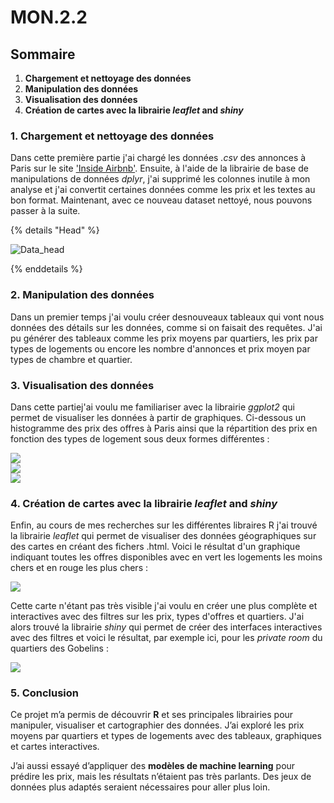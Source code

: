 # MON.2.2

## Sommaire
  
  1. **Chargement et nettoyage des données**
  2. **Manipulation des données**
  3. **Visualisation des données**
  4. **Création de cartes avec la librairie *leaflet* and *shiny***

### 1. Chargement et nettoyage des données

Dans cette première partie j'ai chargé les données *.csv* des annonces à Paris sur le site ['Inside Airbnb'](https://insideairbnb.com/get-the-data/). Ensuite, à l'aide de la librairie de base de manipulations de données *dplyr*, j'ai supprimé les colonnes inutile à mon analyse et j'ai convertit certaines données comme les prix et les textes au bon format. 
Maintenant, avec ce nouveau dataset nettoyé, nous pouvons passer à la suite.

{% details "Head" %}

![Data_head](./images/data_head.png)

{% enddetails %}

### 2. Manipulation des données

Dans un premier temps j'ai voulu créer  desnouveaux tableaux qui vont nous données des détails sur les données, comme si on faisait des requêtes. J'ai pu générer des tableaux comme les prix moyens par quartiers, les prix par types de logements ou encore les nombre d'annonces et prix moyen par types de chambre et quartier.

### 3. Visualisation des données

Dans cette  partiej'ai voulu me familiariser avec la librairie *ggplot2* qui permet de visualiser les données à partir de graphiques. 
Ci-dessous un histogramme des prix des offres à Paris ainsi que la répartition des prix en fonction des types de logement sous deux formes  différentes :

<div><img src="./images/histogramme_prix.png"></div>
<div><img src="./images/prix_logement.png"></div>
<div><img src="./images/prix_logement_violon.png"></div>

### 4. Création de cartes avec la librairie *leaflet* and *shiny*

Enfin, au cours de mes recherches sur les différentes libraires R j'ai trouvé la librairie *leaflet* qui permet de visualiser des données géographiques sur des cartes en créant des fichers .html.
Voici le résultat d'un graphique indiquant toutes les offres disponibles avec en vert les logements les moins chers et en rouge les plus chers : 

<div><img src="./images/carte.png"></div>

Cette carte n'étant pas très visible j'ai voulu en créer une plus complète et interactives avec des filtres sur les prix, types d'offres et quartiers. J'ai alors trouvé la librairie *shiny* qui permet de créer des interfaces interactives avec des filtres et voici le résultat, par exemple ici, pour les *private room* du quartiers des Gobelins : 

<div><img src="./images/carte_interactive.png"></div>


### 5. Conclusion

Ce projet m’a permis de découvrir **R** et ses principales librairies pour manipuler, visualiser et cartographier des données. J’ai exploré les prix moyens par quartiers et types de logements avec des tableaux, graphiques et cartes interactives. 

J’ai aussi essayé d’appliquer des **modèles de machine learning** pour prédire les prix, mais les résultats n’étaient pas très parlants. Des jeux de données plus adaptés seraient nécessaires pour aller plus loin.